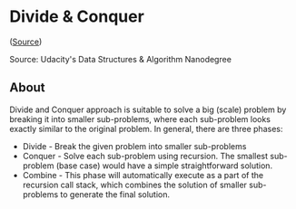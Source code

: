 # Divide & Conquer

([Source](udacity.com))

Source: Udacity's Data Structures & Algorithm Nanodegree

## About

Divide and Conquer approach is suitable to solve a big (scale) problem by breaking it into smaller sub-problems, where each sub-problem looks exactly similar to the original problem. In general, there are three phases:

- Divide - Break the given problem into smaller sub-problems
- Conquer - Solve each sub-problem using recursion. The smallest sub-problem (base case) would have a simple straightforward solution.
- Combine - This phase will automatically execute as a part of the recursion call stack, which combines the solution of smaller sub-problems to generate the final solution.
